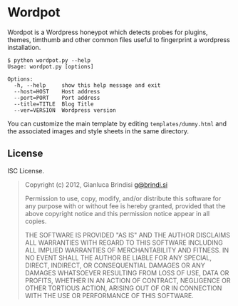 # Wordpot

Wordpot is a Wordpress honeypot which detects probes for plugins, themes, timthumb and other common files useful to fingerprint a wordpress installation.

   
    $ python wordpot.py --help
    Usage: wordpot.py [options]
    
    Options:
      -h, --help     show this help message and exit
      --host=HOST    Host address
      --port=PORT    Port address
      --title=TITLE  Blog Title
      --ver=VERSION  Wordpress version

You can customize the main template by editing `templates/dummy.html` and the associated images and style sheets in the same directory.

## License

ISC License.
 
> Copyright (c) 2012, Gianluca Brindisi <g@brindi.si>
>
> Permission to use, copy, modify, and/or distribute this software for any purpose with or without fee is hereby granted, provided that the above copyright notice and this permission notice appear in all copies.
>
> THE SOFTWARE IS PROVIDED "AS IS" AND THE AUTHOR DISCLAIMS ALL WARRANTIES WITH REGARD TO THIS SOFTWARE INCLUDING ALL IMPLIED WARRANTIES OF MERCHANTABILITY AND FITNESS. IN NO EVENT SHALL THE AUTHOR BE LIABLE FOR ANY SPECIAL, DIRECT, INDIRECT, OR CONSEQUENTIAL DAMAGES OR ANY DAMAGES WHATSOEVER RESULTING FROM LOSS OF USE, DATA OR PROFITS, WHETHER IN AN ACTION OF CONTRACT, NEGLIGENCE OR OTHER TORTIOUS ACTION, ARISING OUT OF OR IN CONNECTION WITH THE USE OR PERFORMANCE OF THIS SOFTWARE.
